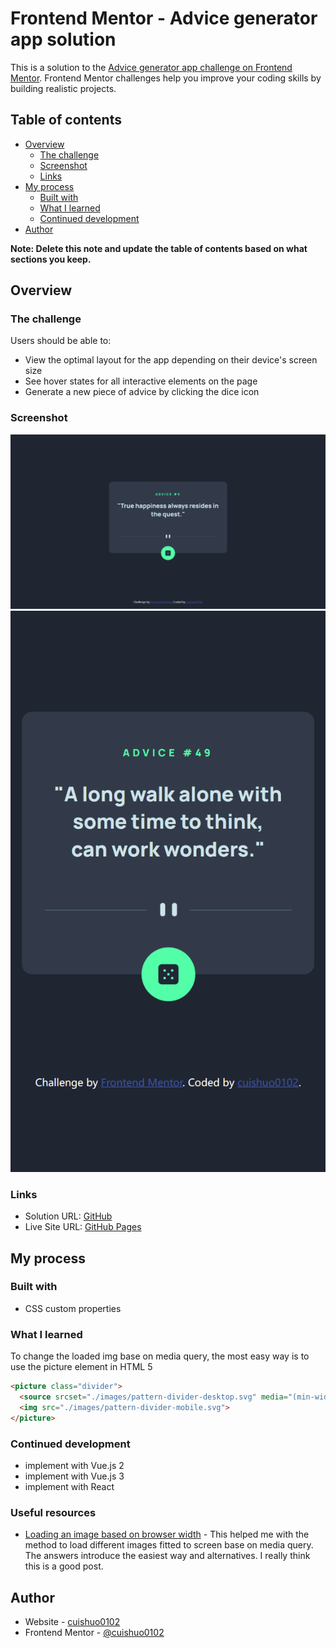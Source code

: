 # Frontend Mentor - Advice generator app solution

This is a solution to the [Advice generator app challenge on Frontend Mentor](https://www.frontendmentor.io/challenges/advice-generator-app-QdUG-13db). Frontend Mentor challenges help you improve your coding skills by building realistic projects.

## Table of contents

- [Overview](#overview)
  - [The challenge](#the-challenge)
  - [Screenshot](#screenshot)
  - [Links](#links)
- [My process](#my-process)
  - [Built with](#built-with)
  - [What I learned](#what-i-learned)
  - [Continued development](#continued-development)
- [Author](#author)

**Note: Delete this note and update the table of contents based on what sections you keep.**

## Overview

### The challenge

Users should be able to:

- View the optimal layout for the app depending on their device's screen size
- See hover states for all interactive elements on the page
- Generate a new piece of advice by clicking the dice icon

### Screenshot

![Laptop](./screenshot-laptop.png)
![Mobile](./screenshot-mobile.png)
### Links

- Solution URL: [GitHub](https://github.com/cuishuo0102/advice-generator-app)
- Live Site URL: [GitHub Pages](https://cuishuo0102.github.io/advice-generator-app)

## My process

### Built with

- CSS custom properties

### What I learned

To change the loaded img base on media query, the most easy way is to use the picture element in HTML 5
```html
<picture class="divider">
  <source srcset="./images/pattern-divider-desktop.svg" media="(min-width: 1024px)">
  <img src="./images/pattern-divider-mobile.svg">
</picture>
```

### Continued development
- implement with Vue.js 2
- implement with Vue.js 3
- implement with React

### Useful resources

- [Loading an image based on browser width](https://stackoverflow.com/questions/45274451) - This helped me with the method to load different images fitted to screen base on media query. The answers introduce the easiest way and alternatives. I really think this is a good post.

## Author

- Website - [cuishuo0102](https://github.com/cuishuo0102)
- Frontend Mentor - [@cuishuo0102](https://www.frontendmentor.io/profile/cuishuo0102)
